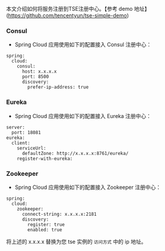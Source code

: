 本文介绍如何将服务注册到TSE注册中心。【参考 demo 地址】(https://github.com/tencentyun/tse-simple-demo)

### Consul 

- Spring Cloud 应用使用如下的配置接入 Consul 注册中心：
```
spring:
  cloud:
    consul:
      host: x.x.x.x
      port: 8500
      discovery:
        prefer-ip-address: true
```

### Eureka

- Spring Cloud 应用使用如下的配置接入 Eureka 注册中心：
```
server:
  port: 18081
eureka:
  client:
    serviceUrl:
      defaultZone: http://x.x.x.x:8761/eureka/
    register-with-eureka:
```

### Zookeeper

- Spring Cloud 应用使用如下的配置接入 Zookeeper 注册中心：
```
spring:
  cloud:
    zookeeper:
      connect-string: x.x.x.x:2181
      discovery:
        register: true
        enabled: true
```

将上述的 x.x.x.x 替换为您 tse 实例的 `访问方式` 中的 ip 地址。
